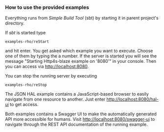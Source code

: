 ### How to use the provided examples

Everything runs from *Simple Build Tool* (sbt) by starting it in parent project's directory.

If *sbt* is started type
```
examples-rho/reStart
```
and hit enter. You get asked which example you want to execute. Choose one of them by typing the a number. If the server is started you will see the message "Starting Http4s-blaze example on '8080'" in your console. Then you can access via [http://localhost:8080]().

You can stop the running server by executing
```
examples-rho/reStop
```

The JSON HAL example contains a JavaScript-based browser to easily navigate from one resource to another. Just enter [http://localhost:8080/hal-ui]() to get access.

Both examples contains a Swagger UI to make the automatically generated API more accessible for humans. Visit [http://localhost:8080/swagger-ui]() to navigate through the REST API documentation of the running example.
